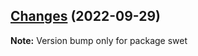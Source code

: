 ## [Changes](https://github.com/kcfe/swet/compare/v0.1.0...v0.1.1) (2022-09-29)

**Note:** Version bump only for package swet